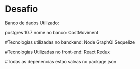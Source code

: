 # Desafio

Banco de dados Utilizado: 

postgres 10.7
nome no banco: CostMoviment

#Tecnologias utilizadas no banckend:
Node
GraphQl
Sequelize

#Tecnologias Utilizadas no front-end:
React
Redux

#Todas as depenencias estao salvas no package.json
